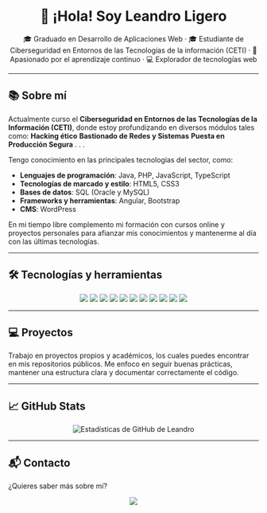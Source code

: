 <h1 align="center">👋 ¡Hola! Soy Leandro Ligero</h1>

<p align="center">
🎓 Graduado en Desarrollo de Aplicaciones Web · 🎓 Estudiante de Ciberseguridad en Entornos de las Tecnologías de la información (CETI) · 🌱 Apasionado por el aprendizaje continuo · 💻 Explorador de tecnologías web
</p>

---

## 📚 Sobre mí

Actualmente curso el **Ciberseguridad en Entornos de las Tecnologías de la Información (CETI)**, donde estoy profundizando en diversos módulos tales como:
**Hacking ético**
**Bastionado de Redes y Sistemas**
**Puesta en Producción Segura**
.
.
.

Tengo conocimiento en las principales tecnologías del sector, como:
- **Lenguajes de programación**: Java, PHP, JavaScript, TypeScript  
- **Tecnologías de marcado y estilo**: HTML5, CSS3  
- **Bases de datos**: SQL (Oracle y MySQL)  
- **Frameworks y herramientas**: Angular, Bootstrap  
- **CMS**: WordPress  

En mi tiempo libre complemento mi formación con cursos online y proyectos personales para afianzar mis conocimientos y mantenerme al día con las últimas tecnologías.

---

## 🛠️ Tecnologías y herramientas

<p align="center">
  <img src="https://img.shields.io/badge/HTML5-E34F26?style=for-the-badge&logo=html5&logoColor=white" />
  <img src="https://img.shields.io/badge/CSS3-1572B6?style=for-the-badge&logo=css3&logoColor=white" />
  <img src="https://img.shields.io/badge/JavaScript-F7DF1E?style=for-the-badge&logo=javascript&logoColor=black" />
  <img src="https://img.shields.io/badge/TypeScript-007ACC?style=for-the-badge&logo=typescript&logoColor=white" />
  <img src="https://img.shields.io/badge/PHP-777BB4?style=for-the-badge&logo=php&logoColor=white" />
  <img src="https://img.shields.io/badge/Java-007396?style=for-the-badge&logo=java&logoColor=white" />
  <img src="https://img.shields.io/badge/MySQL-4479A1?style=for-the-badge&logo=mysql&logoColor=white" />
  <img src="https://img.shields.io/badge/Oracle-F80000?style=for-the-badge&logo=oracle&logoColor=white" />
  <img src="https://img.shields.io/badge/Angular-DD0031?style=for-the-badge&logo=angular&logoColor=white" />
  <img src="https://img.shields.io/badge/Bootstrap-563D7C?style=for-the-badge&logo=bootstrap&logoColor=white" />
  <img src="https://img.shields.io/badge/WordPress-21759B?style=for-the-badge&logo=wordpress&logoColor=white" />
</p>

---

## 💻 Proyectos

Trabajo en proyectos propios y académicos, los cuales puedes encontrar en mis repositorios públicos. Me enfoco en seguir buenas prácticas, mantener una estructura clara y documentar correctamente el código.

---

## 📈 GitHub Stats

<p align="center">
  <img src="https://github-readme-stats.vercel.app/api?username=RLeandro05&show_icons=true&theme=radical" alt="Estadísticas de GitHub de Leandro" />
</p>

---

## 📬 Contacto

¿Quieres saber más sobre mí?

<p align="center">
  <a href="https://www.linkedin.com/in/leandro-ligero-91040830b/" target="_blank">
    <img src="https://img.shields.io/badge/LinkedIn-Leandro%20Ligero-0e76a8?style=for-the-badge&logo=linkedin&logoColor=white" />
  </a>
</p>
